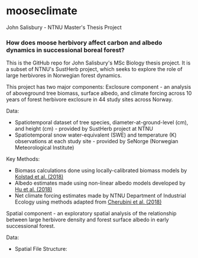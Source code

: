 # mooseclimate
John Salisbury - NTNU Master's Thesis Project

### How does moose herbivory affect carbon and albedo dynamics in successional boreal forest?

This is the GitHub repo for John Salisbury's MSc Biology thesis project. It is a subset of NTNU's SustHerb project, which seeks to explore the role of large herbivores in Norwegian forest dynamics. 

This project has two major components:
Exclosure component - an analysis of aboveground tree biomass, surface albedo, and climate forcing across 10 years of forest herbivore exclosure in 44 study sites across Norway. 

Data:
* Spatiotemporal dataset of tree species, diameter-at-ground-level (cm), and height (cm) - provided by SustHerb project at NTNU
* Spatiotemporal snow water-equivalent (SWE) and temperature (K) observations at each study site - provided by SeNorge (Norwegian Meteorological Institute)

Key Methods:
* Biomass calculations done using locally-calibrated biomass models by [Kolstad et al. (2018)](https://link.springer.com/article/10.1007/s10021-017-0202-4)
* Albedo estimates made using non-linear albedo models developed by [Hu et al. (2018)](https://agupubs.onlinelibrary.wiley.com/doi/full/10.1029/2018MS001403)
* Net climate forcing estimates made by NTNU Department of Industrial Ecology using methods adapted from [Cherubini et al. (2018)](https://www.tandfonline.com/doi/abs/10.1080/1747423X.2018.1529831?journalCode=tlus20)


Spatial component - an exploratory spatial analysis of the relationship between large herbivore density and forest surface albedo in early successional forest.

Data:
* Spatial 
File Structure:



